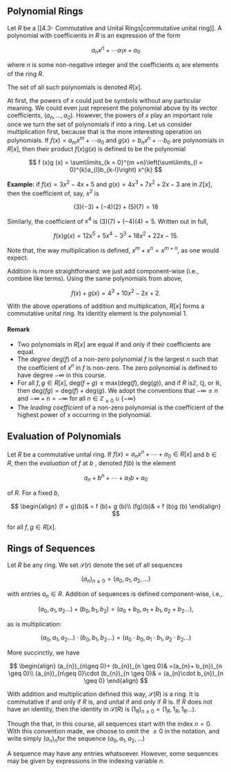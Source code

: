 
## Polynomial Rings

Let $R$ be a  [[4.3- Commutative and Unital Rings|commutative unital ring]]. A polynomial with coefficients in $R$ is an expression of the form

$$
a_{n}x^{n}+ \cdots a_{1}x + a_{0}
$$

where $n$ is some non-negative integer and the coefficients $a_{i}$ are elements of the ring $R$.

The set of all such polynomials is denoted $R [x]$.

At first, the powers of $x$ could just be symbols without any particular meaning. We could even just represent the polynomial above by its vector coefficients, $(a_{n},..., a_{0})$. However, the powers of $x$ play an important role once we turn the set of polynomials if into a ring. Let us consider multiplication first, because that is the more interesting operation on polynomials. If $f (x)= a_{m}x^{m}+ \cdots a_{0}$ and $g (x)= b_{n}x^{n}+ \cdots b_{0}$ are polynomials in $R [x]$, then their product $f (x)g (x)$ is defined to be the polynomial

$$
f (x)g (x) = \sum\limits_{k = 0}^{m +n}\left(\sum\limits_{l = 0}^{k}a_{l}b_{k-l}\right) x^{k}
$$

**Example:** if $f (x)= 3x^{2}-4x + 5$ and $g (x)= 4x^{3}+ 7x^{2}+ 2x-3$ are in $\mathbb{Z}[x]$, then the coefficient of, say, $x^{2}$ is

$$
(3)(-3)+ (-4)(2)+ (5)(7)= 18
$$

Similarly, the coefficient of $x^{4}$ is $(3)(7)+ (-4)(4)= 5$. Written out in full,

$$
f (x)g (x)= 12x^{5}+ 5x^{4}-3^{3}+ 18x^{2}+ 22x-15.
$$

Note that, the way multiplication is defined, $x^{m}+ x^{n}= x^{m + n}$, as one would expect.

Addition is more straightforward: we just add component-wise (i.e., combine like terms). Using the same polynomials from above,

$$
f (x)+ g (x) = 4^{3}+ 10x^{2}-2x + 2.
$$

With the above operations of addition and multiplication, $R [x]$ forms a commutative unital ring. Its identity element is the polynomial $1$.

#### Remark

- Two polynomials in $R [x]$ are equal if and only if their coefficients are equal.
- The *degree* $\text{deg}(f)$ of a non-zero polynomial $f$ is the largest $n$ such that the coefficient of $x^{n}$ in $f$ is non-zero. The zero polynomial is defined to have degree $-\infty$ in this course.  
- For all $f, g \in R [x], \; \text{deg}(f + g)\leq \text{max}(\text{deg}(f), \text{deg}(g))$, and if $R$ is$\mathbb{Z}, \; \mathbb{Q}$, or $\mathbb{R}$, then $\text{deg}(fg)= \text{deg}(f)+ \text{deg}(g)$. We adopt the conventions that $-\infty \leq n$ and $-\infty + n =-\infty$ for all $n \in \mathbb{Z}_{\geq 0}\cup \{-\infty\}$
-  The *leading coefficient* of a non-zero polynomial is the coefficient of the highest power of $x$ occurring in the polynomial.

## Evaluation of Polynomials

Let $R$ be a commutative unital ring. If $f (x)= a_{n}x^{n}+ \cdots + a_{0}\in R [x]$ and $b \in R$, then the *evaluation* of $f$ at $b$ , denoted $f (b)$ is the element

$$
a_{n}+ b^{n}+ \cdots + a_{1}b + a_{0}
$$

of $R$. For a fixed $b$,

$$
\begin{align}
(f + g)(b)& = f (b)+ g (b)\\
(fg)(b)& = f (b)g (b)
\end{align}
$$

for all $f, g\in R [x]$.

## Rings of Sequences

Let $R$ be any ring. We set $\mathcal{S}(r)$ denote the set of all sequences

$$
(a_{n})_{n\geq 0}= (a_{0}, a_{1}, a_{2},...)
$$

with entries $a_{n}\in R$. Addition of sequences is defined component-wise, i.e.,

$$
(a_{0}, a_{1}, a_{2}...)+ (b_{0}, b_{1}, b_{2})= (a_{0}+ b_{0}, a_{1}+ b_{1}, a_{2}+ b_{2}...),
$$

as is multiplication:

$$
(a_{0}, a_{1},a_{2}...)\cdot (b_{0}, b_{1}, b_{2}...)= (a_{0}\cdot b_{0}, a_{1}\cdot b_{1}, a_{2}\cdot b_{2}...)
$$

More succinctly, we have

$$
\begin{align}
(a_{n})_{n\geq 0}+ (b_{n})_{n \geq 0}& =(a_{n}+ b_{n})_{n \geq 0}\\
(a_{n})_{n\geq 0}\cdot (b_{n})_{n \geq 0}& = (a_{n}\cdot b_{n})_{n \geq 0}
\end{align}
$$

With addition and multiplication defined this way, $\mathcal{S}(R)$ is a ring. It is commutative if and only if $R$ is, and unital if and only if $R$ is. If $R$ does not have an identity, then the identity in $\mathcal{S}(R)$ is $(1_{R})_{n \geq 0}= (1_{R}, 1_{R}, 1_{R}...)$.

Though the that, in this course, all sequences start with the index $n = 0$. With this convention made, we choose to omit the $\geq 0$ in the notation, and write simply $(a_{n})_{n}$for the sequence $(a_{0}, a_{1}, a_{2},...)$

A sequence may have any entries whatsoever. However, some sequences may be given by expressions in the indexing variable $n$.